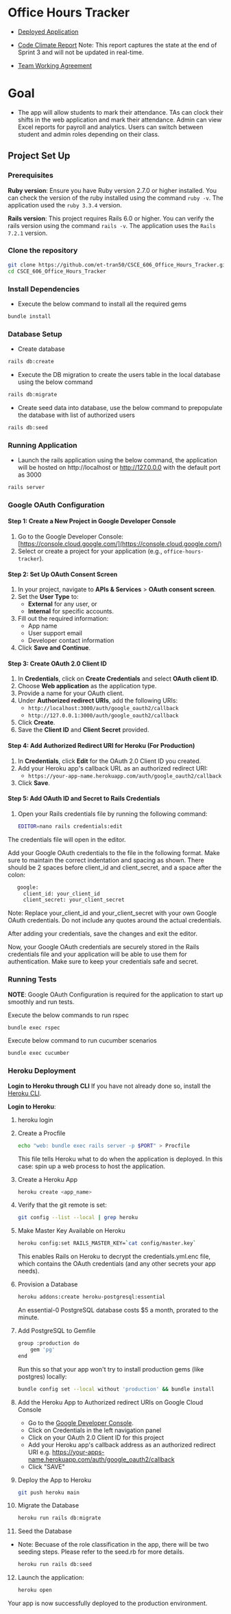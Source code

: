 # Office Hours Tracker

- [Deployed Application](https://office-hours-tracker-a63f1f6d64ad.herokuapp.com/)

- [Code Climate Report](https://codeclimate.com/github/et-tran50/CSCE_606_Office_Hours_Tracker)
  Note: This report captures the state at the end of Sprint 3 and will not be updated in real-time.

- [Team Working Agreement](documentation/Fall2024/Team_Working_Agreement.md)
  
# Goal

- The app will allow students to mark their attendance. TAs can clock their shifts in the web application and mark their attendance. Admin can view Excel reports for payroll and analytics. Users can switch between student and admin roles depending on their class.

## Project Set Up

### Prerequisites

**Ruby version**: Ensure you have Ruby version 2.7.0 or higher installed. You can check the version of the ruby installed using the command `ruby -v`. The application used the `ruby 3.3.4` version.

**Rails version**: This project requires Rails 6.0 or higher. You can verify the rails version using the command `rails -v`. The application uses the `Rails 7.2.1` version.


### Clone the repository

```bash
git clone https://github.com/et-tran50/CSCE_606_Office_Hours_Tracker.git
cd CSCE_606_Office_Hours_Tracker
```

### Install Dependencies

- Execute the below command to install all the required gems

```bash
bundle install 
```
### Database Setup
- Create database

```bash
rails db:create
```

- Execute the DB migration to create the users table in the local database using the below command

```bash
rails db:migrate
```

- Create seed data into database, use the below command to prepopulate the database with list of authorized users

```bash
rails db:seed
```

### Running Application

- Launch the rails application using the below command, the application will be hosted on http://localhost or http://127.0.0.0 with the default port as 3000

```bash
rails server
```

### Google OAuth Configuration
#### Step 1: Create a New Project in Google Developer Console

1. Go to the Google Developer Console: [https://console.cloud.google.com/](https://console.cloud.google.com/)
2. Select or create a project for your application (e.g., `office-hours-tracker`).

#### Step 2: Set Up OAuth Consent Screen

1. In your project, navigate to **APIs & Services** > **OAuth consent screen**.
2. Set the **User Type** to:
   - **External** for any user, or
   - **Internal** for specific accounts.
3. Fill out the required information:
   - App name
   - User support email
   - Developer contact information
4. Click **Save and Continue**.

#### Step 3: Create OAuth 2.0 Client ID

1. In **Credentials**, click on **Create Credentials** and select **OAuth client ID**.
2. Choose **Web application** as the application type.
3. Provide a name for your OAuth client.
4. Under **Authorized redirect URIs**, add the following URIs:
   - `http://localhost:3000/auth/google_oauth2/callback`
   - `http://127.0.0.1:3000/auth/google_oauth2/callback`
5. Click **Create**.
6. Save the **Client ID** and **Client Secret** provided.

#### Step 4: Add Authorized Redirect URI for Heroku (For Production)

1. In **Credentials**, click **Edit** for the OAuth 2.0 Client ID you created.
2. Add your Heroku app's callback URL as an authorized redirect URI:
   - `https://your-app-name.herokuapp.com/auth/google_oauth2/callback`
3. Click **Save**.

#### Step 5: Add OAuth ID and Secret to Rails Credentials

1. Open your Rails credentials file by running the following command:
   ```bash
   EDITOR=nano rails credentials:edit
The credentials file will open in the editor.

Add your Google OAuth credentials to the file in the following format. Make sure to maintain the correct indentation and spacing as shown. There should be 2 spaces before client_id and client_secret, and a space after the colon:

```bash
   google:
     client_id: your_client_id
     client_secret: your_client_secret
```

Note: Replace your_client_id and your_client_secret with your own Google OAuth credentials. Do not include any quotes around the actual credentials.

After adding your credentials, save the changes and exit the editor.

Now, your Google OAuth credentials are securely stored in the Rails credentials file and your application will be able to use them for authentication. Make sure to keep your credentials safe and secret.

### Running Tests

**NOTE**: Google OAuth Configuration is required for the application to start up smoothly and run tests.

Execute the below commands to run rspec

```bash
bundle exec rspec
```

Execute below command to run cucumber scenarios

```bash
bundle exec cucumber
```
### Heroku Deployment

**Login to Heroku through CLI**
If you have not already done so, install the [Heroku CLI](https://devcenter.heroku.com/articles/heroku-cli#install-the-heroku-cli).

**Login to Heroku**:

1. heroku login

2. Create a Procfile
    ```bash
    echo "web: bundle exec rails server -p $PORT" > Procfile
    ```

    This file tells Heroku what to do when the application is deployed. In this case: spin up a web process to host the application.

3. Create a Heroku App
    ```bash
    heroku create <app_name>
    ```

4. Verify that the git remote is set:
    ```bash
    git config --list --local | grep heroku
    ```
5. Make Master Key Available on Heroku
    ```bash
    heroku config:set RAILS_MASTER_KEY=`cat config/master.key`
    ```
    This enables Rails on Heroku to decrypt the credentials.yml.enc file, which contains the OAuth credentials (and any other secrets your app needs).

6. Provision a Database
    ```bash
    heroku addons:create heroku-postgresql:essential
    ```
    An essential-0 PostgreSQL database costs $5 a month, prorated to the minute.

7. Add PostgreSQL to Gemfile

    ```bash
    group :production do
        gem 'pg'
    end
    ```
    Run this so that your app won't try to install production gems (like postgres) locally:

    ```bash
    bundle config set --local without 'production' && bundle install
    ```
8. Add the Heroku App to Authorized redirect URIs on Google Cloud Console
    - Go to the [Google Developer Console](https://console.cloud.google.com/).
    - Click on Credentials in the left navigation panel
    - Click on your OAuth 2.0 Client ID for this project
    - Add your Heroku app's callback address as an authorized redirect URI e.g. https://your-apps-name.herokuapp.com/auth/google_oauth2/callback
    - Click "SAVE"

9. Deploy the App to Heroku
    ```bash
    git push heroku main
    ```

10. Migrate the Database
    ```bash
    heroku run rails db:migrate
    ```
11. Seed the Database
- Note: Becuase of the role classification in the app, there will be two seeding steps. Please refer to the seed.rb for more details.
    ```bash
    heroku run rails db:seed
    ```

12. Launch the application:
    ```bash
    heroku open
    ```

Your app is now successfully deployed to the production environment.
